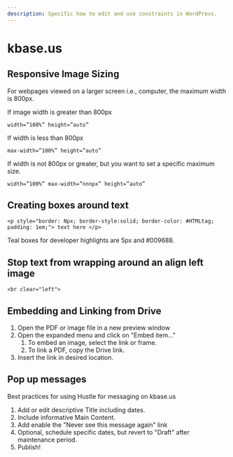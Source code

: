 ```yaml
---
description: Specific how to edit and use constraints in WordPress.
---
```


# kbase.us

## Responsive Image Sizing

For webpages viewed on a larger screen i.e., computer, the maximum width is 800px.&#x20;

If image width is greater than 800px

`width=”100%” height=”auto”`

If width is less than 800px

`max-width=”100%” height=”auto”`

If width is not 800px or greater, but you want to set a specific maximum size.&#x20;

`width=”100%” max-width=”nnnpx” height=”auto”`

## Creating boxes around text

`<p style="border: Npx; border-style:solid; border-color: #HTMLtag; padding: 1em;"> text here </p>`

Teal boxes for developer highlights are 5px and #009688.&#x20;

## Stop text from wrapping around an align left image

```
<br clear="left">
```

## Embedding and Linking from Drive

1. Open the PDF or image file in a new preview window
2. Open the expanded menu and click on "Embed item..."
   1. To embed an image, select the link or frame.
   2. To link a PDF, copy the Drive link.&#x20;
3. Insert the link in desired location.&#x20;

## Pop up messages

Best practices for using Hustle for messaging on kbase.us

1. Add or edit descriptive Title including dates.
2. Include informative Main Content.&#x20;
3. Add enable the "Never see this message again" link
4. Optional, schedule specific dates, but revert to "Draft" after maintenance period.&#x20;
5. Publish!

